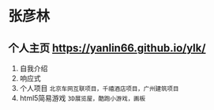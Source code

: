 # 张彦林   
## 个人主页 https://yanlin66.github.io/ylk/ 
1. 自我介绍
2. 响应式    
3. 个人项目 
		`北京车网互联项目，千禧酒店项目，广州建筑项目`
4. html5简易游戏
		`3D展览屋，酷跑小游戏，画板`